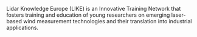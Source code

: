 Lidar Knowledge Europe (LIKE) is an Innovative Training Network that fosters training and education of young researchers on emerging laser-based wind measurement technologies and their translation into industrial applications.
